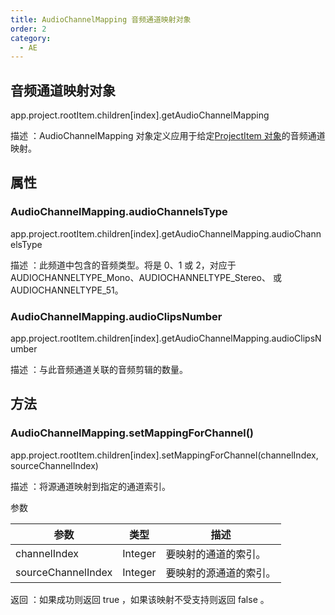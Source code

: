 ```yaml
---
title: AudioChannelMapping 音频通道映射对象
order: 2
category:
  - AE
---
```


## 音频通道映射对象

app.project.rootItem.children[index].getAudioChannelMapping

描述 ：AudioChannelMapping 对象定义应用于给定[ProjectItem 对象](https://ppro-scripting.docsforadobe.dev/item/projectitem.html#projectitem)的音频通道映射。

## 属性

### AudioChannelMapping.audioChannelsType

app.project.rootItem.children[index].getAudioChannelMapping.audioChannelsType

描述 ：此频道中包含的音频类型。将是 0、1 或
2，对应于 AUDIOCHANNELTYPE_Mono、AUDIOCHANNELTYPE_Stereo、 或 AUDIOCHANNELTYPE_51。

### AudioChannelMapping.audioClipsNumber

app.project.rootItem.children[index].getAudioChannelMapping.audioClipsNumber

描述 ：与此音频通道关联的音频剪辑的数量。

## 方法

### AudioChannelMapping.setMappingForChannel()

app.project.rootItem.children[index].setMappingForChannel(channelIndex,
sourceChannelIndex)

描述 ：将源通道映射到指定的通道索引。

参数

| 参数               | 类型    | 描述                   |
| ------------------ | ------- | ---------------------- |
| channelIndex       | Integer | 要映射的通道的索引。   |
| sourceChannelIndex | Integer | 要映射的源通道的索引。 |

返回 ：如果成功则返回 true ，如果该映射不受支持则返回 false 。
